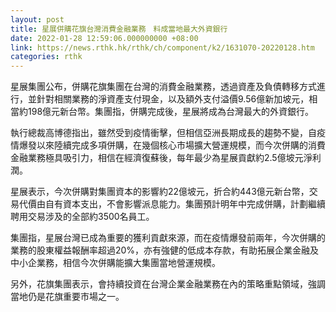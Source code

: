 ```yaml
---
layout: post
title: 星展併購花旗台灣消費金融業務　料成當地最大外資銀行
date: 2022-01-28 12:59:06.000000000 +08:00
link: https://news.rthk.hk/rthk/ch/component/k2/1631070-20220128.htm
categories: rthk
---
```


星展集團公布，併購花旗集團在台灣的消費金融業務，透過資產及負債轉移方式進行，並針對相關業務的淨資產支付現金，以及額外支付溢價9.56億新加坡元，相當約198億元新台幣。集團指，併購完成後，星展將成為台灣最大的外資銀行。

執行總裁高博德指出，雖然受到疫情衝擊，但相信亞洲長期成長的趨勢不變，自疫情爆發以來陸續完成多項併購，在幾個核心市場擴大營運規模，而今次併購的消費金融業務極具吸引力，相信在經濟復蘇後，每年最少為星展貢獻約2.5億坡元淨利潤。

星展表示，今次併購對集團資本的影響約22億坡元，折合約443億元新台幣，交易代價由自有資本支出，不會影響派息能力。集團預計明年中完成併購，計劃繼續聘用交易涉及的全部約3500名員工。

集團指，星展台灣已成為重要的獲利貢獻來源，而在疫情爆發前兩年，今次併購的業務的股東權益報酬率超過20%，亦有強健的低成本存款，有助拓展企業金融及中小企業務，相信今次併購能擴大集團當地營運規模。

另外，花旗集團表示，會持續投資在台灣企業金融業務在內的策略重點領域，強調當地仍是花旗重要市場之一。
